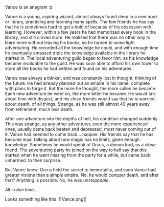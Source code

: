 Vance is an anagram :p 

Vance is a young, aspiring wizard, almost always found deep in a new book or library, practicing and learning many spells. The few friends he has say that he is sometimes hard to get a hold of because of his obsession with learning. However, within a few years he had memorized every book in the library, and still craved more. He realized that there was no other way to learn more without leaving his books, so he turned to some light adventuring. He recorded all the knowledge he could, and with enough time he eventually amassed triple the knowledge available in the library he started in. The local adventuring guild began to favor him, as his knowledge became invaluable to the guild. He was soon able to afford his own tower to store all the books he had written and found on his adventures. 

Vance was always a thinker, and was constantly lost in thought, thinking of the future. He had already planned out an empire in his name, complete with plans to forge it. But the more he thought, the more sullen he became. Each new adventure he went on, the more bitter he became. He would talk about time with disgust, and his close friends would say that he is worried about death, of all things. Strange, as he was still almost 40 years away from retirement, much less death. 

After one adventure into the depths of hell, his condition changed suddenly. This was strange, as any other adventurer, even the more experienced ones, usually came back beaten and depressed, most never coming out of it. Vance had seemed to come back... happier. His friends say that he has become mad, talking about how magic has no limits, given enough knowledge. Sometimes he would speak of Orcus, a demon lord, as a close friend. The adventuring party he joined on the way to hell say that this started when he went missing from the party for a while, but came back unharmed, to their surprise. 

But Vance knew. Orcus held the secret to immortality, and soon Vance had greater visions than a simple empire. No, he would conquer death, and after that? Anything is possible. No, he was _unstoppable_. 

All in due time...

Looks something like this
![[Vance.png]]

